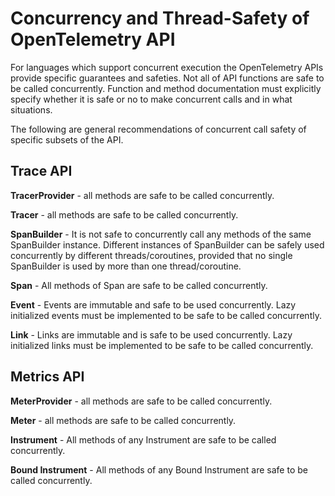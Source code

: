 # Concurrency and Thread-Safety of OpenTelemetry API

For languages which support concurrent execution the OpenTelemetry APIs provide
specific guarantees and safeties. Not all of API functions are safe to
be called concurrently. Function and method documentation must explicitly
specify whether it is safe or no to make concurrent calls and in what
situations.

The following are general recommendations of concurrent call safety of
specific subsets of the API.

## Trace API

**TracerProvider** - all methods are safe to be called concurrently.

**Tracer** - all methods are safe to be called concurrently.

**SpanBuilder** - It is not safe to concurrently call any methods of the
same SpanBuilder instance. Different instances of SpanBuilder can be safely
used concurrently by different threads/coroutines, provided that no single
SpanBuilder is used by more than one thread/coroutine.

**Span** - All methods of Span are safe to be called concurrently.

**Event** - Events are immutable and safe to be used concurrently. Lazy
initialized events must be implemented to be safe to be called concurrently.

**Link** - Links are immutable and is safe to be used concurrently. Lazy
initialized links must be implemented to be safe to be called concurrently.

## Metrics API

**MeterProvider** - all methods are safe to be called concurrently.

**Meter** - all methods are safe to be called concurrently.

**Instrument** - All methods of any Instrument are safe to be called concurrently.

**Bound Instrument** - All methods of any Bound Instrument are safe to be called concurrently.
